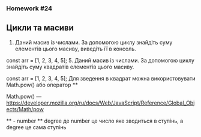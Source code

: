 ### Homework #24
## Цикли та масиви
1. Даний масив із числами. За допомогою циклу знайдіть суму елементів цього масиву, виведіть її в консоль.

const arr = [1, 2, 3, 4, 5];
5. Даний масив із числами. За допомогою циклу знайдіть суму квадратів елементів цього масиву.

const arr = [1, 2, 3, 4, 5];
Для зведення в квадрат можна використовувати Math.pow() або оператор **

Math.pow() — https://developer.mozilla.org/ru/docs/Web/JavaScript/Reference/Global_Objects/Math/pow

** - number ** degree де number це число яке зводиться в ступінь, а degree це сама ступінь